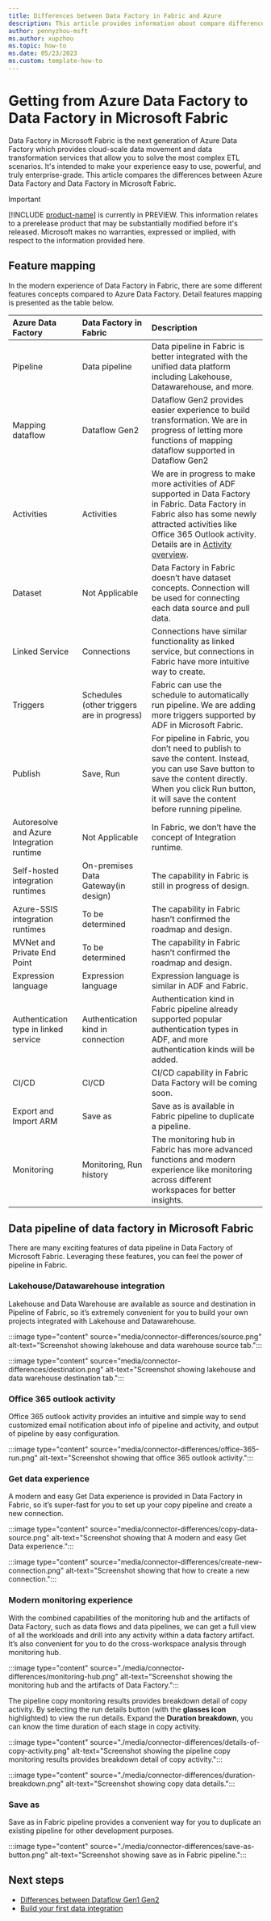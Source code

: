 ```yaml
---
title: Differences between Data Factory in Fabric and Azure
description: This article provides information about compare differences between Azure Data Factory and Data Factory in Microsoft Fabric 
author: pennyzhou-msft
ms.author: xupzhou
ms.topic: how-to
ms.date: 05/23/2023
ms.custom: template-how-to
---
```


# Getting from Azure Data Factory to Data Factory in Microsoft Fabric

Data Factory in Microsoft Fabric is the next generation of Azure Data Factory which provides cloud-scale data movement and data transformation services that allow you to solve the most complex ETL scenarios. It's intended to make your experience easy to use, powerful, and truly enterprise-grade. This article compares the differences between Azure Data Factory and Data Factory in Microsoft Fabric.

> [!IMPORTANT]
> [!INCLUDE [product-name](../includes/product-name.md)] is currently in PREVIEW.
> This information relates to a prerelease product that may be substantially modified before it's released. Microsoft makes no warranties, expressed or implied, with respect to the information provided here.

## Feature mapping

In the modern experience of Data Factory in Fabric, there are some different features concepts compared to Azure Data Factory. Detail features mapping is presented as the table below.

|Azure Data Factory |Data Factory in Fabric |Description |
|:---|:---|:---|
|Pipeline |Data pipeline | Data pipeline in Fabric is better integrated with the unified data platform including Lakehouse, Datawarehouse, and more. |
|Mapping dataflow  |Dataflow Gen2 | Dataflow Gen2 provides easier experience to build transformation. We are in progress of letting more functions of mapping dataflow supported in Dataflow Gen2 |
|Activities |Activities|We are in progress to make more activities of ADF supported in Data Factory in Fabric. Data Factory in Fabric also has some newly attracted activities like Office 365 Outlook activity. Details are in [Activity overview](activity-overview.md).|
|Dataset |Not Applicable|Data Factory in Fabric doesn’t have dataset concepts. Connection will be used for connecting each data source and pull data. |
|Linked Service |Connections |Connections have similar functionality as linked service, but connections in Fabric have more intuitive way to create. |
|Triggers |Schedules (other triggers are in progress) |Fabric can use the schedule to automatically run pipeline. We are adding more triggers supported by ADF in Microsoft Fabric.  |
|Publish |Save, Run |For pipeline in Fabric, you don’t need to publish to save the content. Instead, you can use Save button to save the content directly. When you click Run button, it will save the content before running pipeline. |
|Autoresolve and Azure Integration runtime |Not Applicable |In Fabric, we don’t have the concept of Integration runtime. |
|Self-hosted integration runtimes |On-premises Data Gateway(in design) |The capability in Fabric is still in progress of design. |
|Azure-SSIS integration runtimes |To be determined |The capability in Fabric hasn’t confirmed the roadmap and design. |
|MVNet and Private End Point |To be determined |The capability in Fabric hasn’t confirmed the roadmap and design.|
|Expression language |Expression language |Expression language is similar in ADF and Fabric. |
|Authentication type in linked service |Authentication kind in connection |Authentication kind in Fabric pipeline already supported popular authentication types in ADF, and more authentication kinds will be added. |
|CI/CD |CI/CD |CI/CD capability in Fabric Data Factory will be coming soon. |
|Export and Import ARM |Save as |Save as is available in Fabric pipeline to duplicate a pipeline. |
|Monitoring |Monitoring, Run history |The monitoring hub in Fabric has more advanced functions and modern experience like monitoring across different workspaces for better insights. |

## Data pipeline of data factory in Microsoft Fabric

There are many exciting features of data pipeline in Data Factory of Microsoft Fabric. Leveraging these features, you can feel the power of pipeline in Fabric.  

### Lakehouse/Datawarehouse integration

Lakehouse and Data Warehouse are available as source and destination in Pipeline of Fabric, so it’s extremely convenient for you to build your own projects integrated with Lakehouse and Datawarehouse.

   :::image type="content" source="media/connector-differences/source.png" alt-text="Screenshot showing lakehouse and data warehouse source tab.":::

   :::image type="content" source="media/connector-differences/destination.png" alt-text="Screenshot showing lakehouse and data warehouse destination tab.":::

### Office 365 outlook activity

Office 365 outlook activity provides an intuitive and simple way to send customized email notification about info of pipeline and activity, and output of pipeline by easy configuration.

:::image type="content" source="media/connector-differences/office-365-run.png" alt-text="Screenshot showing that office 365 outlook activity.":::

### Get data experience

A modern and easy Get Data experience is provided in Data Factory in Fabric, so it’s super-fast for you to set up your copy pipeline and create a new connection.

:::image type="content" source="media/connector-differences/copy-data-source.png" alt-text="Screenshot showing that A modern and easy Get Data experience.":::

:::image type="content" source="media/connector-differences/create-new-connection.png" alt-text="Screenshot showing that how to create a new connection.":::

### Modern monitoring experience

With the combined capabilities of the monitoring hub and the artifacts of Data Factory, such as data flows and data pipelines, we can get a full view of all the workloads and drill into any activity within a data factory artifact. It’s also convenient for you to do the cross-workspace analysis through monitoring hub.

:::image type="content" source="./media/connector-differences/monitoring-hub.png" alt-text="Screenshot showing the monitoring hub and the artifacts of Data Factory.":::

The pipeline copy monitoring results provides breakdown detail of copy activity. By selecting the run details button (with the **glasses icon** highlighted) to view the run details. Expand the **Duration breakdown**, you can know the time duration of each stage in copy activity.

:::image type="content" source="./media/connector-differences/details-of-copy-activity.png" alt-text="Screenshot showing the pipeline copy monitoring results provides breakdown detail of copy activity.":::

:::image type="content" source="./media/connector-differences/duration-breakdown.png" alt-text="Screenshot showing copy data details.":::

### Save as

Save as in Fabric pipeline provides a convenient way for you to duplicate an existing pipeline for other development purposes.

:::image type="content" source="./media/connector-differences/save-as-button.png" alt-text="Screenshot showing save as in Fabric pipeline.":::

## Next steps

- [Differences between Dataflow Gen1 Gen2](dataflows-gen2-overview.md)
- [Build your first data integration](transform-data.md)
